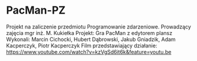 # PacMan-PZ
Projekt na zaliczenie przedmiotu Programowanie zdarzeniowe.
Prowadzący zajęcia mgr inż. M. Kukiełka
Projekt: Gra PacMan z edytorem plansz
Wykonali: Marcin Cichocki, Hubert Dąbrowski, Jakub Gniadzik, Adam Kacperczyk, Piotr Kacperczyk
Film przedstawiający działanie: https://www.youtube.com/watch?v=kzVgSd6it6k&feature=youtu.be
